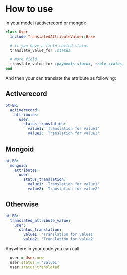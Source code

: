 # How to use
In your model (activerecord or mongo):

```ruby
class User
  include TranslatedAttributeValue::Base

  # if you have a field called status
  translate_value_for :status

  # more field
  translate_value_for :payments_status, :rule_status
end
```

And then your can translate the attribute as following:

## Activerecord
```yaml
pt-BR:
  activerecord:
    attributes:
      user:
        status_translation:
          value1: 'Translation for value1'
          value2: 'Translation for value2'
```

## Mongoid
```yaml
pt-BR:
  mongoid:
    attributes:
      user:
        status_translation:
          value1: 'Translation for value1'
          value2: 'Translation for value2'
```

## Otherwise
```yaml
pt-BR:
  translated_attribute_value:
    user:
      status_translation:
        value1: 'Translation for value1'
        value2: 'Translation for value2'
```

Anywhere in your code you can call
```ruby
  user = User.new
  user.status = 'value1'
  user.status_translated
```
